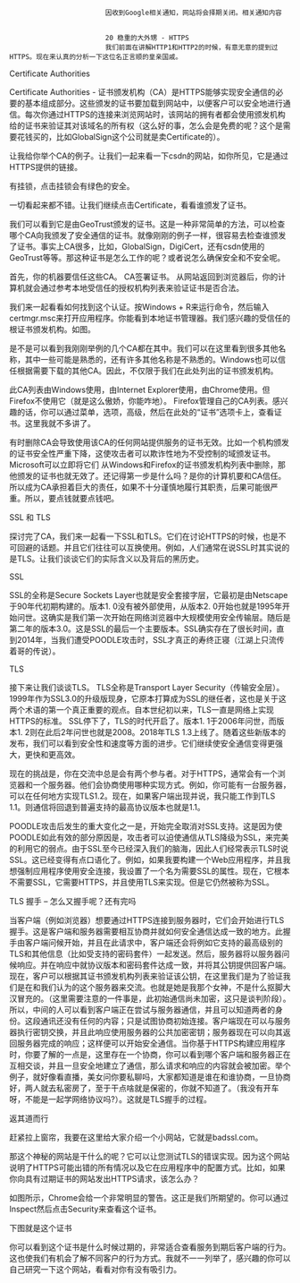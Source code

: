 
                            
                            因收到Google相关通知，网站将会择期关闭。相关通知内容
                            
                            
                            20 稳重的大外甥 - HTTPS
                            我们前面在讲解HTTP1和HTTP2的时候，有意无意的提到过HTTPS。现在来认真的分析一下这位名正言顺的皇亲国戚。

Certificate Authorities

Certificate Authorities - 证书颁发机构（CA）是HTTPS能够实现安全通信的必要的基本组成部分。这些颁发的证书要加载到网站中，以便客户可以安全地进行通信。每次你通过HTTPS的连接来浏览网站时，该网站的拥有者都会使用颁发机构给的证书来验证其对该域名的所有权（这么好的事，怎么会是免费的呢？这个是需要花钱买的，比如GlobalSign这个公司就是卖Certificate的）。

让我给你举个CA的例子。让我们一起来看一下csdn的网站，如你所见，它是通过HTTPS提供的链接。



有挂锁，点击挂锁会有绿色的安全。



一切看起来都不错。让我们继续点击Certificate，看看谁颁发了证书。



我们可以看到它是由GeoTrust颁发的证书。这是一种非常简单的方法，可以检查哪个CA向我颁发了安全通信的证书。就像刚刚的例子一样，很容易去检查谁颁发了证书。事实上CA很多，比如，GlobalSign，DigiCert，还有csdn使用的GeoTrust等等。那这种证书是怎么工作的呢？或者说怎么确保安全和不安全呢。


首先，你的机器要信任这些CA。
CA签署证书。
从网站返回到浏览器后，你的计算机就会通过参考本地受信任的授权机构列表来验证证书是否合法。


我们来一起看看如何找到这个认证。按Windows + R来运行命令，然后输入certmgr.msc来打开应用程序。你能看到本地证书管理器。我们感兴趣的受信任的根证书颁发机构。如图。



是不是可以看到我刚刚举例的几个CA都在其中。我们可以在这里看到很多其他名称，其中一些可能是熟悉的，还有许多其他名称是不熟悉的。Windows也可以信任根据需要下载的其他CA。因此，不仅限于我们在此处列出的证书颁发机构。

此CA列表由Windows使用，由Internet Explorer使用，由Chrome使用。但Firefox不使用它（就是这么傲娇，你能咋地）。 Firefox管理自己的CA列表。感兴趣的话，你可以通过菜单，选项，高级，然后在此处的“证书”选项卡上，查看证书。这里我就不多讲了。

有时删除CA会导致使用该CA的任何网站提供服务的证书无效。比如一个机构颁发的证书安全性严重下降，这使攻击者可以欺诈性地为不受控制的域颁发证书。Microsoft可以立即将它们 从Windows和Firefox的证书颁发机构列表中删除，那他颁发的证书也就无效了。还记得第一步是什么吗？是你的计算机要和CA信任。所以成为CA承担着巨大的责任，如果不十分谨慎地履行其职责，后果可能很严重。所以，要点钱就要点钱吧。

SSL 和 TLS

探讨完了CA，我们来一起看一下SSL和TLS。它们在讨论HTTPS的时候，也是不可回避的话题。并且它们往往可以互换使用。例如，人们通常在说SSL时其实说的是TLS。让我们谈谈它们的实际含义以及背后的黑历史。

SSL

SSL的全称是Secure Sockets Layer也就是安全套接字层，它最初是由Netscape于90年代初期构建的。版本1. 0没有被外部使用，从版本2. 0开始也就是1995年开始问世。这确实是我们第一次开始在网络浏览器中大规模使用安全传输层。随后是第二年的版本3.0。这是SSL的最后一个主要版本。SSL确实存在了很长时间，直到2014年，当我们遭受POODLE攻击时，SSL才真正的寿终正寝（江湖上只流传着哥的传说）。



TLS

接下来让我们谈谈TLS。 TLS全称是Transport Layer Security（传输安全层）。1999年作为SSL3.0的升级版现身，它原本打算成为SSL的继任者，这也是关于这两个术语的第一个真正重要的观点。自本世纪初以来，TLS一直是网络上实现HTTPS的标准。 SSL停下了，TLS的时代开启了。版本1. 1于2006年问世，而版本1. 2则在此后2年问世也就是2008。2018年TLS 1.3上线了。随着这些新版本的发布，我们可以看到安全性和速度等方面的进步。它们继续使安全通信变得更强大，更快和更高效。

现在的挑战是，你在交流中总是会有两个参与者。对于HTTPS，通常会有一个浏览器和一个服务器。他们会协商使用哪种实现方式。例如，你可能有一台服务器，可以在任何地方实现TLS1.2。现在，如果客户端出现并说，我只能工作到TLS 1.1。则通信将回退到普遍支持的最高协议版本也就是1.1。

POODLE攻击后发生的重大变化之一是，开始完全取消对SSL支持。这是因为使POODLE如此有效的部分原因是，攻击者可以迫使通信从TLS降级为SSL，来完美的利用它的弱点。由于SSL至今已经深入我们的脑海，因此人们经常表示TLS时说SSL。这已经变得有点口语化了。例如，如果我要构建一个Web应用程序，并且我想强制应用程序使用安全连接，我设置了一个名为需要SSL的属性。现在，它根本不需要SSL，它需要HTTPS，并且使用TLS来实现。但是它仍然被称为SSL。

TLS 握手 – 怎么又握手呢？还有完吗

当客户端（例如浏览器）想要通过HTTPS连接到服务器时，它们会开始进行TLS握手。这是客户端和服务器需要相互协商并就如何安全通信达成一致的地方。此握手由客户端问候开始，并且在此请求中，客户端还会将例如它支持的最高级别的TLS和其他信息（比如受支持的密码套件）一起发送。然后，服务器将以服务器问候响应。并在响应中就协议版本和密码套件达成一致，并将其公钥提供回客户端。现在，客户可以根据其证书颁发机构列表来验证该公钥，在这里我们是为了验证我们是在和我们认为的这个服务器来交流。也就是她是我那个女神，不是什么抠脚大汉冒充的。（这里需要注意的一件事是，此初始通信尚未加密，这只是谈判阶段）。所以，中间的人可以看到客户端正在尝试与服务器通信，并且可以知道两者的身份。这段通讯还没有任何的内容；只是试图协商初始连接。客户端现在可以与服务器执行密钥交换，并且此响应使用服务器的公共加密密钥；服务器现在可以向其返回服务器完成的响应；这样便可以开始安全通信。当你基于HTTPS构建应用程序时，你要了解的一点是，这里存在一个协商，你可以看到哪个客户端和服务器正在互相交谈，并且一旦安全地建立了通信，那么请求和响应的内容就会被加密。举个例子，就好像看直播，美女问你要私聊吗，大家都知道是谁在和谁协商，一旦协商好，两人就去私密房了，至于干点啥就是保密的，你就不知道了。（我没有开车呀，不能是一起学网络协议吗?）。这就是TLS握手的过程。

返其道而行

赶紧拉上窗帘，我要在这里给大家介绍一个小网站，它就是badssl.com。



那这个神秘的网站是干什么的呢？它可以让您测试TLS的错误实现。因为这个网站说明了HTTPS可能出错的所有情况以及它在应用程序中的配置方式。比如，如果你向具有过期证书的网站发出HTTPS请求，该怎么办？



如图所示，Chrome会给一个非常明显的警告。这正是我们所期望的。你可以通过Inspect然后点击Security来查看这个证书。



下图就是这个证书



你可以看到这个证书是什么时候过期的，非常适合查看服务到期后客户端的行为。这也使我们有机会了解不同客户的行为方式。我就不一一列举了，感兴趣的你可以自己研究一下这个网站，看看对你有没有吸引力。

                        
                        
                            